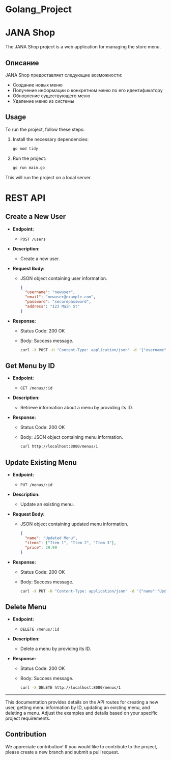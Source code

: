 # Golang_Project

# JANA Shop

The JANA Shop project is a web application for managing the store menu.

## Описание

JANA Shop предоставляет следующие возможности:

- Создание новых меню
- Получение информации о конкретном меню по его идентификатору
- Обновление существующего меню
- Удаление меню из системы

## Usage

To run the project, follow these steps:

1. Install the necessary dependencies:

    ```bash
    go mod tidy
    ```

2. Run the project:

    ```bash
    go run main.go
    ```

This will run the project on a local server.
# REST API 

## Create a New User

- **Endpoint:**
  - `POST /users`

- **Description:**
  - Create a new user.

- **Request Body:**
  - JSON object containing user information.

    ```json
    {
      "username": "newuser",
      "email": "newuser@example.com",
      "password": "securepassword",
      "address": "123 Main St"
    }
    ```

- **Response:**
  - Status Code: 200 OK
  - Body: Success message.

    ```bash
    curl -X POST -H "Content-Type: application/json" -d '{"username":"newuser", "email":"newuser@example.com", "password":"securepassword", "address":"123 Main St"}' http://localhost:8080/users
    ```

## Get Menu by ID

- **Endpoint:**
  - `GET /menus/:id`

- **Description:**
  - Retrieve information about a menu by providing its ID.

- **Response:**
  - Status Code: 200 OK
  - Body: JSON object containing menu information.

    ```bash
    curl http://localhost:8080/menus/1
    ```

## Update Existing Menu

- **Endpoint:**
  - `PUT /menus/:id`

- **Description:**
  - Update an existing menu.

- **Request Body:**
  - JSON object containing updated menu information.

    ```json
    {
      "name": "Updated Menu",
      "items": ["Item 1", "Item 2", "Item 3"],
      "price": 29.99
    }
    ```

- **Response:**
  - Status Code: 200 OK
  - Body: Success message.

    ```bash
    curl -X PUT -H "Content-Type: application/json" -d '{"name":"Updated Menu", "items":["Item 1", "Item 2", "Item 3"], "price":29.99}' http://localhost:8080/menus/1
    ```

## Delete Menu

- **Endpoint:**
  - `DELETE /menus/:id`

- **Description:**
  - Delete a menu by providing its ID.

- **Response:**
  - Status Code: 200 OK
  - Body: Success message.

    ```bash
    curl -X DELETE http://localhost:8080/menus/1
    ```

---

This documentation provides details on the API routes for creating a new user, getting menu information by ID, updating an existing menu, and deleting a menu. Adjust the examples and details based on your specific project requirements.

  
## Contribution

We appreciate contribution! If you would like to contribute to the project, please create a new branch and submit a pull request.

